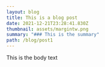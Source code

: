 ```yaml
---
layout: blog
title: This is a blog post
date: 2021-12-21T23:28:41.830Z
thumbnail: assets/margintw.png
summary: "### This is the summary"
path: /blog/post1
---
```

This is the body text